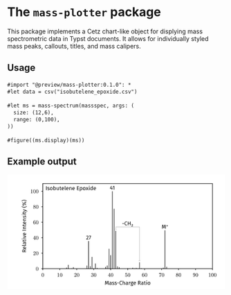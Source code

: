 # The `mass-plotter` package
This package implements a Cetz chart-like object for displying mass spectrometric data in Typst documents. It allows for individually styled mass peaks, callouts, titles, and mass calipers.

## Usage

```typst
#import "@preview/mass-plotter:0.1.0": *
#let data = csv("isobutelene_epoxide.csv")

#let ms = mass-spectrum(massspec, args: (
  size: (12,6),
  range: (0,100),
)) 

#figure((ms.display)(ms))
```

## Example output
![](assets/example_plot.png)